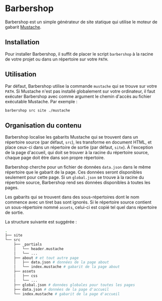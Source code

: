 # Barbershop

Barbershop est un simple générateur de site statique qui utilise le
moteur de gabarit [Mustache](https://mustache.github.io).

## Installation

Pour installer Barbershop, il suffit de placer le script `barbershop`
à la racine de votre projet ou dans un répertoire sur votre `PATH`.

## Utilisation

Par défaut, Barbershop utilise la commande `mustache` qui se trouve
sur votre `PATH`. Si Mustache n'est pas installé globalement sur
votre ordinateur, il faut exécuter Barbershop avec comme argument le
chemin d'accès au fichier exécutable Mustache. Par exemple :

```sh
barbershop src site ./mustache
```

## Organisation du contenu

Barbershop localise les gabarits Mustache qui se trouvent dans un
répertoire source (par défaut, `src`), les transforme en document
HTML, et place ceux-ci dans un répertoire de sortie (par défaut,
`site`). À l'exception de la page d'accueil, qui doit se trouver
à la racine du répertoire source, chaque page doit être dans son
propre répertoire.

Barbershop cherche pour un fichier de données `data.json` dans le
même répertoire que le gabarit de la page. Ces données seront
disponibles seulement pour cette page. Si un `global.json` se trouve
à la racine du répertoire source, Barbershop rend ses données
disponibles à toutes les pages.

Les gabarits qui se trouvent dans des sous-répertoires dont le
nom commence avec un tiret bas sont ignorés. Si le répertoire source
contient un sous-répertoire nommé `assets`, celui-ci est copié tel
quel dans répertoire de sortie.

La structure suivante est suggérée :

```sh
.
├── site
└── src
    ├── _partials
    │   └── header.mustache
    │   └── ...
    ├── about # et tout autre page
    │   ├── data.json # données de la page about
    │   └── index.mustache # gabarit de la page about
    ├── assets
    │   ├── css
    │   └── ...
    ├── global.json # données globales pour toutes les pages
    ├── data.json # données de la page d'accueil
    └── index.mustache # gabarit de la page d'accueil
```